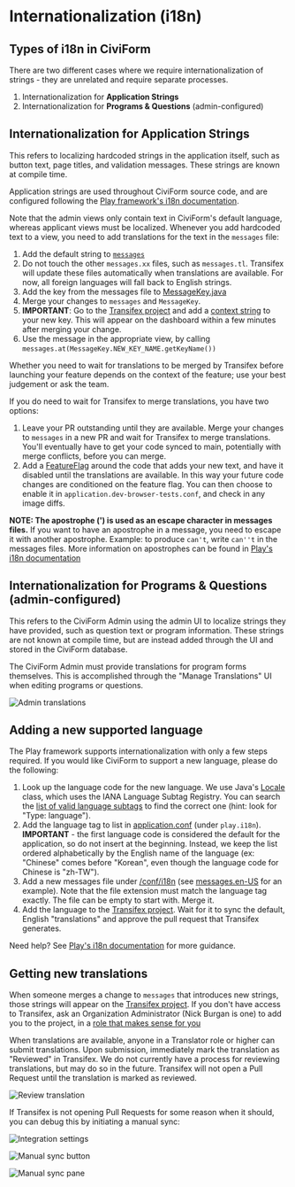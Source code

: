 # Internationalization (i18n)

## Types of i18n in CiviForm

There are two different cases where we require internationalization of strings - they are unrelated and require separate processes.

1. Internationalization for **Application Strings**
2. Internationalization for **Programs & Questions** (admin-configured)

## Internationalization for Application Strings

This refers to localizing hardcoded strings in the application itself, such as button text, page titles, and validation messages. These strings are known at compile time.

Application strings are used throughout CiviForm source code, and are configured following the [Play framework's i18n documentation](https://www.playframework.com/documentation/2.8.x/JavaI18N).

Note that the admin views only contain text in CiviForm's default language, whereas applicant views must be localized. Whenever you add hardcoded text to a view, you need to add translations for the text in the `messages` file:

1. Add the default string to [`messages`](https://github.com/civiform/civiform/blob/main/server/conf/i18n/messages)
2. Do not touch the other `messages.xx` files, such as `messages.tl`. Transifex will update these files automatically when translations are available. For now, all foreign languages will fall back to English strings.
3. Add the key from the messages file to [MessageKey.java](https://github.com/civiform/civiform/blob/main/server/app/services/MessageKey.java)
4. Merge your changes to `messages` and `MessageKey`.
5. **IMPORTANT**: Go to the [Transifex project](https://app.transifex.com/civiform/) and add a [context string](https://user-images.githubusercontent.com/30369272/239957567-5ddd5c42-4194-488a-9b1e-61cb4ec33c8b.png) to your new key. This will appear on the dashboard within a few minutes after merging your change.
6. Use the message in the appropriate view, by calling `messages.at(MessageKey.NEW_KEY_NAME.getKeyName())`

Whether you need to wait for translations to be merged by Transifex before launching your feature depends on the context of the feature; use your best judgement or ask the team.

If you do need to wait for Transifex to merge translations, you have two options:

1.  Leave your PR outstanding until they are available. Merge your changes to `messages` in a new PR and wait for Transifex to merge translations. You'll eventually have to get your code synced to main, potentially with merge conflicts, before you can merge.
2.  Add a [FeatureFlag](Feature-Flags) around the code that adds your new text, and have it disabled until the translations are available. In this way your future code changes are conditioned on the feature flag. You can then choose to enable it in `application.dev-browser-tests.conf`, and check in any image diffs.

**NOTE: The apostrophe (') is used as an escape character in messages files.** If you want to have an apostrophe in a message, you need to escape it with another apostrophe. Example: to produce `can't`, write `can''t` in the messages files. More information on apostrophes can be found in [Play's i18n documentation](https://www.playframework.com/documentation/2.8.x/JavaI18N#Notes-on-apostrophes)

## Internationalization for Programs & Questions (admin-configured)

This refers to the CiviForm Admin using the admin UI to localize strings they have provided, such as question text or program information. These strings are not known at compile time, but are instead added through the UI and stored in the CiviForm database.

The CiviForm Admin must provide translations for program forms themselves. This is accomplished through the "Manage Translations" UI when editing programs or questions.

![Admin translations](../../.gitbook/assets/admin-translations.png)

## Adding a new supported language

The Play framework supports internationalization with only a few steps required. If you would like CiviForm to support a new language, please do the following:

1. Look up the language code for the new language. We use Java's [Locale](https://docs.oracle.com/en/java/javase/11/docs/api/java.base/java/util/Locale.html) class, which uses the IANA Language Subtag Registry. You can search the [list of valid language subtags](https://www.iana.org/assignments/language-subtag-registry/language-subtag-registry) to find the correct one (hint: look for "Type: language").
2. Add the language tag to list in [application.conf](https://github.com/civiform/civiform/blob/main/server/conf/application.conf) (under `play.i18n`). **IMPORTANT** - the first language code is considered the default for the application, so do not insert at the beginning. Instead, we keep the list ordered alphabetically by the English name of the language (ex: "Chinese" comes before "Korean", even though the language code for Chinese is "zh-TW").
3. Add a new messages file under [/conf/i18n](https://github.com/civiform/civiform/tree/main/server/conf/i18n) (see [messages.en-US](https://github.com/civiform/civiform/blob/main/server/conf/i18n/messages.en-US) for an example). Note that the file extension must match the language tag exactly. The file can be empty to start with. Merge it.
4. Add the language to the [Transifex project](https://app.transifex.com/civiform/). Wait for it to sync the default, English "translations" and approve the pull request that Transifex generates.

Need help? See [Play's i18n documentation](https://www.playframework.com/documentation/2.8.x/JavaI18N) for more guidance.

## Getting new translations

When someone merges a change to `messages` that introduces new strings, those strings will appear on the [Transifex project](https://app.transifex.com/civiform/). If you don't have access to Transifex, ask an Organization Administrator (Nick Burgan is one) to add you to the project, in a [role that makes sense for you](https://help.transifex.com/en/articles/6223416-understanding-user-roles)

When translations are available, anyone in a Translator role or higher can submit translations. Upon submission, immediately mark the translation as "Reviewed" in Transifex. We do not currently have a process for reviewing translations, but may do so in the future. Transifex will not open a Pull Request until the translation is marked as reviewed.

![Review translation](../../.gitbook/assets/review-translation.png)

If Transifex is not opening Pull Requests for some reason when it should, you can debug this by
initiating a manual sync:

![Integration settings](../../.gitbook/assets/integration-settings.png)

![Manual sync button](../../.gitbook/assets/manual-sync-button.png)

![Manual sync pane](../../.gitbook/assets/sync-pane.png)
